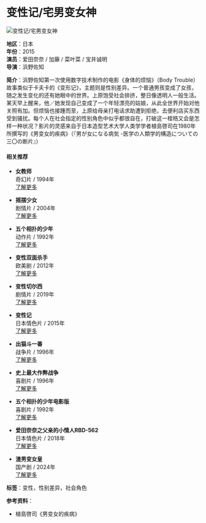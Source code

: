 # 变性记/宅男变女神

![变性记/宅男变女神](//i0.xiaoyakankan.com/data/2208/0019/e4bdcb.jpg)

**地区**：日本  
**年份**：2015  
**演员**：爱田奈奈 / 加藤 / 菜叶菜 / 宝井诚明  
**导演**：浜野佐知  

**简介**：浜野佐知第一次使用数字技术制作的电影《身体的烦恼》（Body Trouble）故事类似于卡夫卡的《变形记》，主题则是性别差异。一个普通男孩变成了女孩，随之发生变化的还有她眼中的世界。上原饱受社会排挤，整日像透明人一般生活。某天早上醒来，他／她发现自己变成了一个年轻漂亮的姑娘，从此全世界开始对他关照有加。但烦恼也接踵而至，上原给母亲打电话求助遭到拒绝，去便利店买东西受到骚扰。每个人在社会指定的性别角色中似乎都很自在，打破这一桎梏又会是怎样一种状况？影片的灵感来自于日本造型艺术大学人类学学者植島啓司在1980年所撰写的《男变女的疾病》（『男が女になる病気 -医学の人類学的構造についての三〇の断片』）

#### 相关推荐

- **女教师**  
  ![女教师](data:image/gif;base64,R0lGODdhAQABAPAAAMPDwwAAACwAAAAAAQABAAACAkQBADs=)  
  奇幻片 / 1994年  
  [了解更多](/post/c454b21cc8.html)

- **摇摆少女**  
  ![摇摆少女](data:image/gif;base64,R0lGODdhAQABAPAAAMPDwwAAACwAAAAAAQABAAACAkQBADs=)  
  剧情片 / 2004年  
  [了解更多](/post/f7561aabe1.html)

- **五个相扑的少年**  
  ![五个相扑的少年](data:image/gif;base64,R0lGODdhAQABAPAAAMPDwwAAACwAAAAAAQABAAACAkQBADs=)  
  动作片 / 1992年  
  [了解更多](/post/4c123a413e.html)

- **变性双面杀手**  
  ![变性双面杀手](data:image/gif;base64,R0lGODdhAQABAPAAAMPDwwAAACwAAAAAAQABAAACAkQBADs=)  
  欧美剧 / 2012年  
  [了解更多](/post/1bc3f9643b.html)

- **变性切尔西**  
  ![变性切尔西](data:image/gif;base64,R0lGODdhAQABAPAAAMPDwwAAACwAAAAAAQABAAACAkQBADs=)  
  剧情片 / 2019年  
  [了解更多](/post/adb512856a.html) 

- **变性记**  
  ![变性记](data:image/gif;base64,R0lGODdhAQABAPAAAMPDwwAAACwAAAAAAQABAAACAkQBADs=)  
  日本情色片 / 2015年  
  [了解更多](/post/3aafa45492.html)

- **出猫斗一番**  
  ![出猫斗一番](data:image/gif;base64,R0lGODdhAQABAPAAAMPDwwAAACwAAAAAAQABAAACAkQBADs=)  
  战争片 / 1996年  
  [了解更多](/post/7ef897f14a.html)

- **史上最大作弊战争**  
  ![史上最大作弊战争](data:image/gif;base64,R0lGODdhAQABAPAAAMPDwwAAACwAAAAAAQABAAACAkQBADs=)  
  喜剧片 / 1996年  
  [了解更多](/post/76ae9128b6.html)

- **五个相扑的少年电影版**  
  ![五个相扑的少年电影版](data:image/gif;base64,R0lGODdhAQABAPAAAMPDwwAAACwAAAAAAQABAAACAkQBADs=)  
  喜剧片 / 1992年  
  [了解更多](/post/aa08f6586c.html)

- **爱田奈奈之父亲的小情人RBD-562**  
  ![爱田奈奈之父亲的小情人RBD-562](data:image/gif;base64,R0lGODdhAQABAPAAAMPDwwAAACwAAAAAAQABAAACAkQBADs=)  
  日本情色片 / 2018年  
  [了解更多](/post/adb4ed6d24.html)

- **渣男变女皇**  
  ![渣男变女皇](data:image/gif;base64,R0lGODdhAQABAPAAAMPDwwAAACwAAAAAAQABAAACAkQBADs=)  
  国产剧 / 2024年  
  [了解更多](/post/4c32b066f0.html)

**标签**：变性，性别差异，社会角色  

**参考资料**：
- 植島啓司《男变女的疾病》